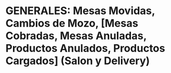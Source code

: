 # GENERALES: Mesas Movidas, Cambios de Mozo, [Mesas Cobradas, Mesas Anuladas, Productos Anulados, Productos Cargados] (Salon y Delivery)   